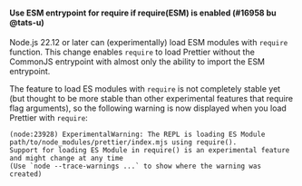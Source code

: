 #### Use ESM entrypoint for require if require(ESM) is enabled (#16958 bu @tats-u)

Node.js 22.12 or later can (experimentally) load ESM modules with `require` function. This change enables `require` to load Prettier without the CommonJS entrypoint with almost only the ability to import the ESM entrypoint.

The feature to load ES modules with `require` is not completely stable yet (but thought to be more stable than other experimental features that require flag arguments), so the following warning is now displayed when you load Prettier with `require`:

```
(node:23928) ExperimentalWarning: The REPL is loading ES Module path/to/node_modules/prettier/index.mjs using require().
Support for loading ES Module in require() is an experimental feature and might change at any time
(Use `node --trace-warnings ...` to show where the warning was created)
```
